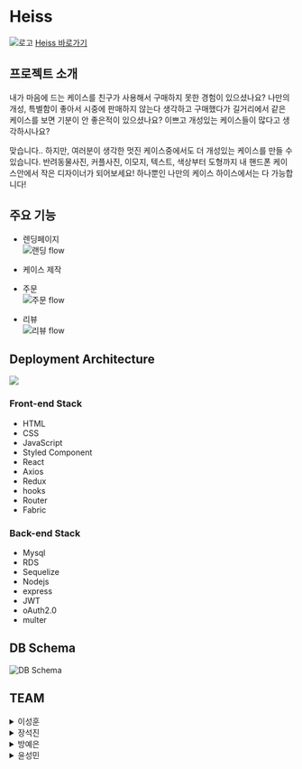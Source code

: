 # Heiss

![로고](https://user-images.githubusercontent.com/68473415/132611328-7638a5ed-2523-4ce1-a03a-dd7d9919c37c.png)
[Heiss 바로가기](https://heiss.shop/)

## 프로젝트 소개
내가 마음에 드는 케이스를 친구가 사용해서 구매하지 못한 경험이 있으셨나요?
나만의 개성, 특별함이 좋아서 시중에 판매하지 않는다 생각하고 구매했다가 길거리에서 같은 케이스를 보면 기분이 안 좋은적이 있으셨나요?
이쁘고 개성있는 케이스들이 많다고 생각하시나요?

맞습니다..
하지만, 여러분이 생각한 멋진 케이스중에서도 더 개성있는 케이스를 만들 수 있습니다.
반려동물사진, 커플사진, 이모지, 텍스트, 색상부터 도형까지 내 핸드폰 케이스안에서 작은 디자이너가 되어보세요!
하나뿐인 나만의 케이스 하이스에서는 다 가능합니다!

## 주요 기능

- 렌딩페이지  
    ![랜딩 flow](https://user-images.githubusercontent.com/68473415/136419297-3ceb23ba-38f1-49b2-b147-2b96cba12bf9.gif)

- 케이스 제작


- 주문  
    ![주문 flow](https://user-images.githubusercontent.com/68473415/136419510-e8f20150-6ca0-47e4-b191-6ad93ffaf7cc.gif)

- 리뷰  
    ![리뷰 flow](https://user-images.githubusercontent.com/68473415/136419564-fe1a09f3-bcc2-43fd-aa90-0ce205b2a0a0.gif)


## Deployment Architecture
![](file:///Users/A/Desktop/%E1%84%89%E1%85%B3%E1%84%8F%E1%85%B3%E1%84%85%E1%85%B5%E1%86%AB%E1%84%89%E1%85%A3%E1%86%BA%202021-10-07%20%E1%84%8B%E1%85%A9%E1%84%92%E1%85%AE%2011.47.04.png)

### Front-end Stack
- HTML
- CSS
- JavaScript
- Styled Component
- React
- Axios
- Redux
- hooks
- Router
- Fabric

### Back-end Stack
- Mysql
- RDS
- Sequelize
- Nodejs
- express
- JWT
- oAuth2.0
- multer

## DB Schema
![DB Schema](https://cdn.discordapp.com/attachments/884333098534334486/894843541799440435/unknown.png)

## TEAM 

<details>
<summary>이성훈</summary>
<div markdown="1">       

* position : Front-End
* contribution 
</div>
</details>

<details>
<summary>장석진</summary>
<div markdown="1">       

* position : Front-End
* contribution 
</div>
</details>

<details>
<summary>방예은</summary>
<div markdown="1">       

* position : Back-End
* contribution 
</div>
</details>

<details>
<summary>윤성민</summary>
<div markdown="1">   
    
* position : Back-End
* contribution 

</div>
</details>
